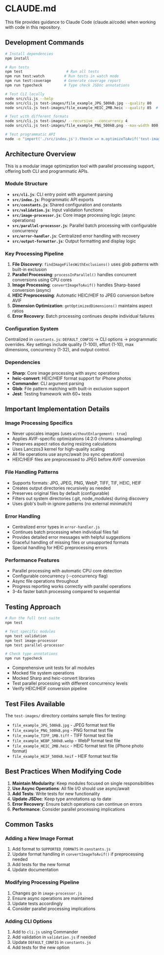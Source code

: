 # CLAUDE.md

This file provides guidance to Claude Code (claude.ai/code) when working with code in this repository.

## Development Commands

```bash
# Install dependencies
npm install

# Run tests
npm test                    # Run all tests
npm run test:watch         # Run tests in watch mode
npm run test:coverage      # Generate coverage report
npm run typecheck          # Type check JSDoc annotations

# Test CLI locally
node src/cli.js --help
node src/cli.js test-images/file_example_JPG_500kB.jpg --quality 80
node src/cli.js test-images/file_example_HEIC_2MB.heic --quality 85  # HEIC support

# Test with different formats
node src/cli.js test-images/ --recursive --concurrency 4
node src/cli.js test-images/file_example_PNG_500kB.png --max-width 800

# Test programmatic API
node -e "import('./src/index.js').then(m => m.optimizeToAvif('test-images/', { concurrency: 8 }))"
```

## Architecture Overview

This is a modular image optimization tool with parallel processing support, offering both CLI and programmatic APIs.

### Module Structure
- **`src/cli.js`**: CLI entry point with argument parsing
- **`src/index.js`**: Programmatic API exports
- **`src/constants.js`**: Shared configuration and constants
- **`src/validation.js`**: Input validation functions
- **`src/image-processor.js`**: Core image processing logic (async operations)
- **`src/parallel-processor.js`**: Parallel batch processing with configurable concurrency
- **`src/error-handler.js`**: Centralized error handling with recovery
- **`src/output-formatter.js`**: Output formatting and display logic

### Key Processing Pipeline
1. **File Discovery**: `findImageFilesWithExclusions()` uses glob patterns with built-in exclusion
2. **Parallel Processing**: `processInParallel()` handles concurrent conversions using CPU cores
3. **Image Processing**: `convertImageToAvif()` handles Sharp-based conversion (async)
4. **HEIC Preprocessing**: Automatic HEIC/HEIF to JPEG conversion before AVIF
5. **Dimension Optimization**: `getOptimizedDimensions()` maintains aspect ratios
6. **Error Recovery**: Batch processing continues despite individual failures

### Configuration System
Centralized in `constants.js`: `DEFAULT_CONFIG` → CLI options → programmatic overrides. Key settings include quality (1-100), effort (1-10), max dimensions, concurrency (1-32), and output control.

### Dependencies
- **Sharp**: Core image processing with async operations
- **heic-convert**: HEIC/HEIF format support for iPhone photos
- **Commander**: CLI argument parsing
- **Glob**: File pattern matching with built-in exclusion support
- **Jest**: Testing framework with 60+ tests

## Important Implementation Details

### Image Processing Specifics
- Never upscales images (uses `withoutEnlargement: true`)
- Applies AVIF-specific optimizations (4:2:0 chroma subsampling)
- Preserves aspect ratios during resizing calculations
- Uses Lanczos3 kernel for high-quality scaling
- All file operations use async/await (no sync operations)
- HEIC/HEIF files are preprocessed to JPEG before AVIF conversion

### File Handling Patterns
- Supports formats: JPG, JPEG, PNG, WebP, TIFF, TIF, HEIC, HEIF
- Creates output directories recursively as needed
- Preserves original files by default (configurable)
- Filters out system directories (.git, node_modules) during discovery
- Uses glob's built-in ignore patterns (no external minimatch)

### Error Handling
- Centralized error types in `error-handler.js`
- Continues batch processing when individual files fail
- Provides detailed error messages with helpful suggestions
- Graceful handling of missing files or unsupported formats
- Special handling for HEIC preprocessing errors

### Performance Features
- Parallel processing with automatic CPU core detection
- Configurable concurrency (--concurrency flag)
- Async file operations throughout
- Progress reporting works correctly with parallel operations
- 3-4x faster batch processing compared to sequential

## Testing Approach
```bash
# Run the full test suite
npm test

# Test specific modules
npm test validation
npm test image-processor
npm test parallel-processor

# Check type annotations
npm run typecheck
```

- Comprehensive unit tests for all modules
- Mocked file system operations
- Mocked Sharp and heic-convert libraries
- Test parallel processing with different concurrency levels
- Verify HEIC/HEIF conversion pipeline

## Test Files Available
The `test-images/` directory contains sample files for testing:
- `file_example_JPG_500kB.jpg` - JPEG format test file
- `file_example_PNG_500kB.png` - PNG format test file  
- `file_example_TIFF_1MB.tiff` - TIFF format test file
- `file_example_WEBP_500kB.webp` - WebP format test file
- `file_example_HEIC_2MB.heic` - HEIC format test file (iPhone photo format)
- `file_example_HEIF_500kB.heif` - HEIF format test file

## Best Practices When Modifying Code

1. **Maintain Modularity**: Keep modules focused on single responsibilities
2. **Use Async Operations**: All file I/O should use async/await
3. **Add Tests**: Write tests for new functionality
4. **Update JSDoc**: Keep type annotations up to date
5. **Error Recovery**: Ensure batch operations can continue on errors
6. **Performance**: Consider parallel processing implications

## Common Tasks

### Adding a New Image Format
1. Add format to `SUPPORTED_FORMATS` in `constants.js`
2. Update format handling in `convertImageToAvif()` if preprocessing needed
3. Add tests for the new format
4. Update documentation

### Modifying Processing Pipeline
1. Changes go in `image-processor.js`
2. Ensure async operations are maintained
3. Update tests accordingly
4. Consider parallel processing implications

### Adding CLI Options
1. Add to `cli.js` using Commander
2. Add validation in `validation.js` if needed
3. Update `DEFAULT_CONFIG` in `constants.js`
4. Add tests for the new option